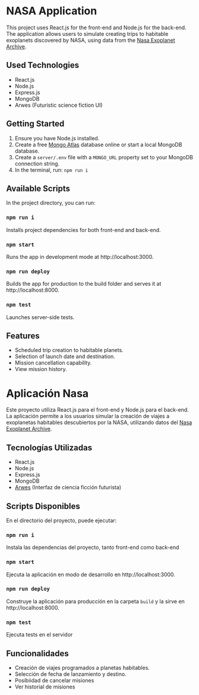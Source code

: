 # NASA Application

This project uses React.js for the front-end and Node.js for the back-end. The application allows users to simulate creating trips to habitable exoplanets discovered by NASA, using data from the [Nasa Exoplanet Archive](https://exoplanetarchive.ipac.caltech.edu/docs/data.html).

## Used Technologies

- React.js
- Node.js
- Express.js
- MongoDB
- Arwes (Futuristic science fiction UI)

## Getting Started

1. Ensure you have Node.js installed.
2. Create a free [Mongo Atlas](https://www.mongodb.com/atlas/database) database online or start a local MongoDB database.
3. Create a `server/.env` file with a `MONGO_URL` property set to your MongoDB connection string.
4. In the terminal, run: `npm run i`

## Available Scripts

In the project directory, you can run:

### `npm run i`

Installs project dependencies for both front-end and back-end.

### `npm start`

Runs the app in development mode at http://localhost:3000.

### `npm run deploy`

Builds the app for production to the build folder and serves it at http://localhost:8000.

### `npm test`

Launches server-side tests.

## Features

- Scheduled trip creation to habitable planets.
- Selection of launch date and destination.
- Mission cancellation capability.
- View mission history.

# Aplicación Nasa

Este proyecto utiliza React.js para el front-end y Node.js para el back-end. La aplicación permite a los usuarios simular la creación de viajes a exoplanetas habitables descubiertos por la NASA, utilizando datos del [Nasa Exoplanet Archive](https://exoplanetarchive.ipac.caltech.edu/docs/data.html).

## Tecnologías Utilizadas

- React.js
- Node.js
- Express.js
- MongoDB
- [Arwes](https://github.com/arwes/arwes) (Interfaz de ciencia ficción futurista)

## Scripts Disponibles

En el directorio del proyecto, puede ejecutar:

### `npm run i`

Instala las dependencias del proyecto, tanto front-end como back-end

### `npm start`

Ejecuta la aplicación en modo de desarrollo en http://localhost:3000.

### `npm run deploy`

Construye la aplicación para producción en la carpeta `build` y la sirve en http://localhost:8000.

### `npm test`

Ejecuta tests en el servidor

## Funcionalidades

- Creación de viajes programados a planetas habitables.
- Selección de fecha de lanzamiento y destino.
- Posibiidad de cancelar misiones
- Ver historial de misiones
